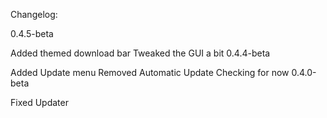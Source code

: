 Changelog:

0.4.5-beta

Added themed download bar
Tweaked the GUI a bit
0.4.4-beta

Added Update menu
Removed Automatic Update Checking for now
0.4.0-beta

Fixed Updater
